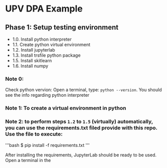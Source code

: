 # UPV DPA Example

## Phase 1: Setup testing environment

- 1.0. Install python interpreter
- 1.1. Create python virtual environment
- 1.2. Install jupyterlab
- 1.3. Install trsfile python package
- 1.5. Install skitlearn
- 1.6. Install numpy

### Note 0: 
Check python vervion: Open a terminal, type: `python --version`. You should see the info regarding python interpreter
### Note 1: To create a virtual environment in python

### Note 2: to perform steps `1.2` to `1.5` (virtually) automatically, you can use the requirements.txt filed provide with this repo. Use the file to execute:

'''bash
$ pip install -f requirements.txt
'''

After installing the requirements, JupyterLab should be ready to be used. Open a terminal in the 